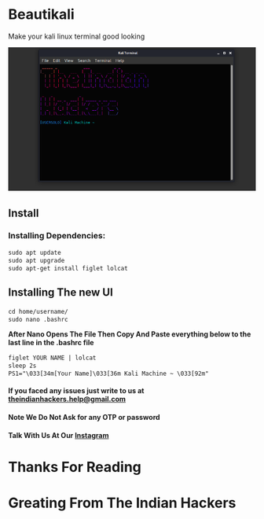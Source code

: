 # Beautikali
Make your kali linux terminal good looking

<p align="center">
<img src="preview.png" alt="Sorry Preview Image is Not Available">
</p>

## Install

### Installing Dependencies:
```
sudo apt update
sudo apt upgrade
sudo apt-get install figlet lolcat
```
## Installing The new UI
```
cd home/username/
sudo nano .bashrc
```
**After Nano Opens The File Then Copy And Paste everything below to the last line in the .bashrc file**
```
figlet YOUR NAME | lolcat
sleep 2s
PS1="\033[34m[Your Name]\033[36m Kali Machine ~ \033[92m"
```

#### If you faced any issues just write to us at theindianhackers.help@gmail.com
#### Note We Do Not Ask for any OTP or password
#### Talk With Us At Our [Instagram](https://www.instagram.com/theindianhackers)

# Thanks For Reading
# Greating From The Indian Hackers
